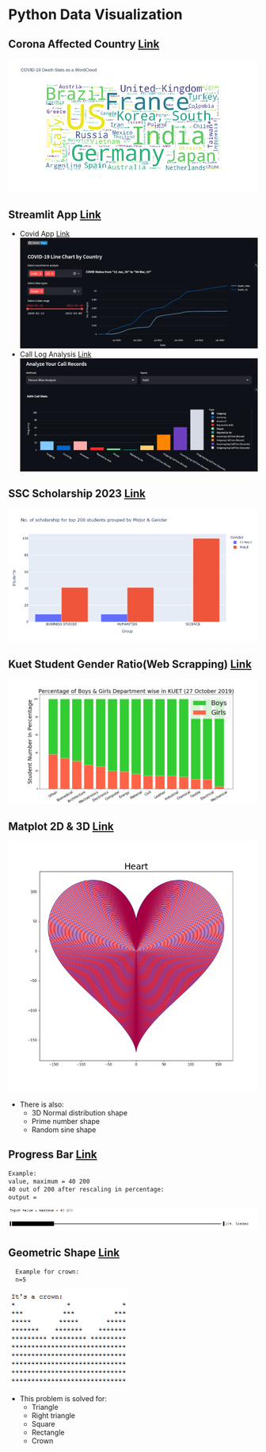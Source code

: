 # Python Data Visualization #
## **Corona Affected Country [Link](CoronaAffectedCountry)**
![Word Cloud](CoronaAffectedCountry/Plotly/images/COVID%20death%20casees%20as%20a%20WordCloud.png)
## Streamlit App [ Link ](Streamlit)
- Covid App [ Link ](Streamlit/covid/)
![Covid APP web Interface](Streamlit/covid/images/covid_line.png)
- Call Log Analysis [ Link ](Streamlit/Call%20Log%20Analysis/)
![Call Log Analysis web Interface](Streamlit/Call%20Log%20Analysis/Images/Person_Wise_Analysis.png)
## **SSC Scholarship 2023 [ Link ](SSC%20Scholarship%202023)**
![ Top 200 Students Stats ](SSC%20Scholarship%202023/data/top%20200.png)
## **Kuet Student Gender Ratio(Web Scrapping) [ Link ](Kuet%20Student%20Gender%20Ratio)**
![Gender ratio](Kuet%20Student%20Gender%20Ratio/Images/Percentage%20of%20Boys%20%26%20Girls%20Department%20wise%20in%20KUET%20(27%20October%202019).png)
  
## **Matplot 2D & 3D [ Link ](Matplot2D3D)**

  ![ Heart ](Matplot2D3D/images/Heart.png)
  * There is also:
      * 3D Normal distribution shape
      * Prime number shape
      * Random sine shape
## **Progress Bar [ Link ](ProgressBar)**
  ```
  Example:
  value, maximum = 40 200
  40 out of 200 after rescaling in percentage:
  output = 
  ```
  ![ Progress Bar ](ProgressBar/images/progress%20bar.png)

## **Geometric Shape [ Link ](GeometricShape)**
  ``` 
    Example for crown:
    n=5 
  ```
  ![A Crown](GeometricShape/images/Crown.png)
    
   * This problem is solved for:
      * Triangle
      * Right triangle
      * Square
      * Rectangle
      * Crown

